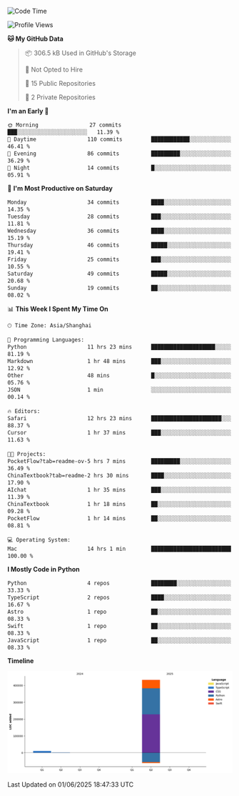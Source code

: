 <!--
**PascalDai/PascalDai** is a ✨ _special_ ✨ repository because its `README.md` (this file) appears on your GitHub profile.

Here are some ideas to get you started:

- 🔭 I’m currently working on ...
- 🌱 I’m currently learning ...
- 👯 I’m looking to collaborate on ...
- 🤔 I’m looking for help with ...
- 💬 Ask me about ...
- 📫 How to reach me: ...
- 😄 Pronouns: ...
- ⚡ Fun fact: ...
-->

<!--START_SECTION:waka-->
![Code Time](http://img.shields.io/badge/Code%20Time-1%2C154%20hrs%2041%20mins-blue)

![Profile Views](http://img.shields.io/badge/Profile%20Views-0-blue)

**🐱 My GitHub Data** 

> 📦 306.5 kB Used in GitHub's Storage 
 > 
> 🚫 Not Opted to Hire
 > 
> 📜 15 Public Repositories 
 > 
> 🔑 2 Private Repositories 
 > 
**I'm an Early 🐤** 

```text
🌞 Morning                27 commits          ███░░░░░░░░░░░░░░░░░░░░░░   11.39 % 
🌆 Daytime                110 commits         ████████████░░░░░░░░░░░░░   46.41 % 
🌃 Evening                86 commits          █████████░░░░░░░░░░░░░░░░   36.29 % 
🌙 Night                  14 commits          █░░░░░░░░░░░░░░░░░░░░░░░░   05.91 % 
```
📅 **I'm Most Productive on Saturday** 

```text
Monday                   34 commits          ████░░░░░░░░░░░░░░░░░░░░░   14.35 % 
Tuesday                  28 commits          ███░░░░░░░░░░░░░░░░░░░░░░   11.81 % 
Wednesday                36 commits          ████░░░░░░░░░░░░░░░░░░░░░   15.19 % 
Thursday                 46 commits          █████░░░░░░░░░░░░░░░░░░░░   19.41 % 
Friday                   25 commits          ███░░░░░░░░░░░░░░░░░░░░░░   10.55 % 
Saturday                 49 commits          █████░░░░░░░░░░░░░░░░░░░░   20.68 % 
Sunday                   19 commits          ██░░░░░░░░░░░░░░░░░░░░░░░   08.02 % 
```


📊 **This Week I Spent My Time On** 

```text
🕑︎ Time Zone: Asia/Shanghai

💬 Programming Languages: 
Python                   11 hrs 23 mins      ████████████████████░░░░░   81.19 % 
Markdown                 1 hr 48 mins        ███░░░░░░░░░░░░░░░░░░░░░░   12.92 % 
Other                    48 mins             █░░░░░░░░░░░░░░░░░░░░░░░░   05.76 % 
JSON                     1 min               ░░░░░░░░░░░░░░░░░░░░░░░░░   00.14 % 

🔥 Editors: 
Safari                   12 hrs 23 mins      ██████████████████████░░░   88.37 % 
Cursor                   1 hr 37 mins        ███░░░░░░░░░░░░░░░░░░░░░░   11.63 % 

🐱‍💻 Projects: 
PocketFlow?tab=readme-ov-5 hrs 7 mins        █████████░░░░░░░░░░░░░░░░   36.49 % 
ChinaTextbook?tab=readme-2 hrs 30 mins       ████░░░░░░░░░░░░░░░░░░░░░   17.90 % 
AIchat                   1 hr 35 mins        ███░░░░░░░░░░░░░░░░░░░░░░   11.39 % 
ChinaTextbook            1 hr 18 mins        ██░░░░░░░░░░░░░░░░░░░░░░░   09.28 % 
PocketFlow               1 hr 14 mins        ██░░░░░░░░░░░░░░░░░░░░░░░   08.81 % 

💻 Operating System: 
Mac                      14 hrs 1 min        █████████████████████████   100.00 % 
```

**I Mostly Code in Python** 

```text
Python                   4 repos             ████████░░░░░░░░░░░░░░░░░   33.33 % 
TypeScript               2 repos             ████░░░░░░░░░░░░░░░░░░░░░   16.67 % 
Astro                    1 repo              ██░░░░░░░░░░░░░░░░░░░░░░░   08.33 % 
Swift                    1 repo              ██░░░░░░░░░░░░░░░░░░░░░░░   08.33 % 
JavaScript               1 repo              ██░░░░░░░░░░░░░░░░░░░░░░░   08.33 % 
```



**Timeline**

![Lines of Code chart](https://raw.githubusercontent.com/PascalDai/PascalDai/main/assets/bar_graph.png)


 Last Updated on 01/06/2025 18:47:33 UTC
<!--END_SECTION:waka-->
